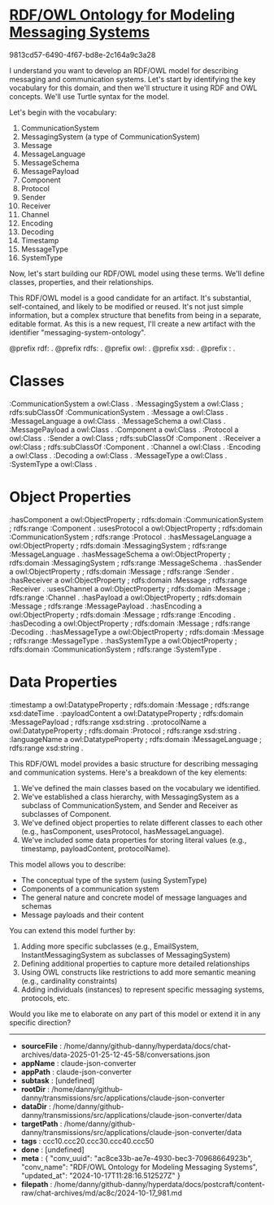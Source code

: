 # [RDF/OWL Ontology for Modeling Messaging Systems](https://claude.ai/chat/ac8ce33b-ae7e-4930-bec3-70968664923b)

9813cd57-6490-4f67-bd8e-2c164a9c3a28

 I understand you want to develop an RDF/OWL model for describing messaging and communication systems. Let's start by identifying the key vocabulary for this domain, and then we'll structure it using RDF and OWL concepts. We'll use Turtle syntax for the model.

Let's begin with the vocabulary:

1. CommunicationSystem
2. MessagingSystem (a type of CommunicationSystem)
3. Message
4. MessageLanguage
5. MessageSchema
6. MessagePayload
7. Component
8. Protocol
9. Sender
10. Receiver
11. Channel
12. Encoding
13. Decoding
14. Timestamp
15. MessageType
16. SystemType

Now, let's start building our RDF/OWL model using these terms. We'll define classes, properties, and their relationships.

<antThinking>This RDF/OWL model is a good candidate for an artifact. It's substantial, self-contained, and likely to be modified or reused. It's not just simple information, but a complex structure that benefits from being in a separate, editable format. As this is a new request, I'll create a new artifact with the identifier "messaging-system-ontology".</antThinking>

<antArtifact identifier="messaging-system-ontology" type="application/vnd.ant.code" language="turtle" title="RDF/OWL Ontology for Messaging Systems">
@prefix rdf: <http://www.w3.org/1999/02/22-rdf-syntax-ns#> .
@prefix rdfs: <http://www.w3.org/2000/01/rdf-schema#> .
@prefix owl: <http://www.w3.org/2002/07/owl#> .
@prefix xsd: <http://www.w3.org/2001/XMLSchema#> .
@prefix : <http://example.org/messaging-ontology#> .

# Classes
:CommunicationSystem a owl:Class .
:MessagingSystem a owl:Class ;
    rdfs:subClassOf :CommunicationSystem .
:Message a owl:Class .
:MessageLanguage a owl:Class .
:MessageSchema a owl:Class .
:MessagePayload a owl:Class .
:Component a owl:Class .
:Protocol a owl:Class .
:Sender a owl:Class ;
    rdfs:subClassOf :Component .
:Receiver a owl:Class ;
    rdfs:subClassOf :Component .
:Channel a owl:Class .
:Encoding a owl:Class .
:Decoding a owl:Class .
:MessageType a owl:Class .
:SystemType a owl:Class .

# Object Properties
:hasComponent a owl:ObjectProperty ;
    rdfs:domain :CommunicationSystem ;
    rdfs:range :Component .
:usesProtocol a owl:ObjectProperty ;
    rdfs:domain :CommunicationSystem ;
    rdfs:range :Protocol .
:hasMessageLanguage a owl:ObjectProperty ;
    rdfs:domain :MessagingSystem ;
    rdfs:range :MessageLanguage .
:hasMessageSchema a owl:ObjectProperty ;
    rdfs:domain :MessagingSystem ;
    rdfs:range :MessageSchema .
:hasSender a owl:ObjectProperty ;
    rdfs:domain :Message ;
    rdfs:range :Sender .
:hasReceiver a owl:ObjectProperty ;
    rdfs:domain :Message ;
    rdfs:range :Receiver .
:usesChannel a owl:ObjectProperty ;
    rdfs:domain :Message ;
    rdfs:range :Channel .
:hasPayload a owl:ObjectProperty ;
    rdfs:domain :Message ;
    rdfs:range :MessagePayload .
:hasEncoding a owl:ObjectProperty ;
    rdfs:domain :Message ;
    rdfs:range :Encoding .
:hasDecoding a owl:ObjectProperty ;
    rdfs:domain :Message ;
    rdfs:range :Decoding .
:hasMessageType a owl:ObjectProperty ;
    rdfs:domain :Message ;
    rdfs:range :MessageType .
:hasSystemType a owl:ObjectProperty ;
    rdfs:domain :CommunicationSystem ;
    rdfs:range :SystemType .

# Data Properties
:timestamp a owl:DatatypeProperty ;
    rdfs:domain :Message ;
    rdfs:range xsd:dateTime .
:payloadContent a owl:DatatypeProperty ;
    rdfs:domain :MessagePayload ;
    rdfs:range xsd:string .
:protocolName a owl:DatatypeProperty ;
    rdfs:domain :Protocol ;
    rdfs:range xsd:string .
:languageName a owl:DatatypeProperty ;
    rdfs:domain :MessageLanguage ;
    rdfs:range xsd:string .
</antArtifact>

This RDF/OWL model provides a basic structure for describing messaging and communication systems. Here's a breakdown of the key elements:

1. We've defined the main classes based on the vocabulary we identified.
2. We've established a class hierarchy, with MessagingSystem as a subclass of CommunicationSystem, and Sender and Receiver as subclasses of Component.
3. We've defined object properties to relate different classes to each other (e.g., hasComponent, usesProtocol, hasMessageLanguage).
4. We've included some data properties for storing literal values (e.g., timestamp, payloadContent, protocolName).

This model allows you to describe:
- The conceptual type of the system (using SystemType)
- Components of a communication system
- The general nature and concrete model of message languages and schemas
- Message payloads and their content

You can extend this model further by:

1. Adding more specific subclasses (e.g., EmailSystem, InstantMessagingSystem as subclasses of MessagingSystem)
2. Defining additional properties to capture more detailed relationships
3. Using OWL constructs like restrictions to add more semantic meaning (e.g., cardinality constraints)
4. Adding individuals (instances) to represent specific messaging systems, protocols, etc.

Would you like me to elaborate on any part of this model or extend it in any specific direction?

---

* **sourceFile** : /home/danny/github-danny/hyperdata/docs/chat-archives/data-2025-01-25-12-45-58/conversations.json
* **appName** : claude-json-converter
* **appPath** : claude-json-converter
* **subtask** : [undefined]
* **rootDir** : /home/danny/github-danny/transmissions/src/applications/claude-json-converter
* **dataDir** : /home/danny/github-danny/transmissions/src/applications/claude-json-converter/data
* **targetPath** : /home/danny/github-danny/transmissions/src/applications/claude-json-converter/data
* **tags** : ccc10.ccc20.ccc30.ccc40.ccc50
* **done** : [undefined]
* **meta** : {
  "conv_uuid": "ac8ce33b-ae7e-4930-bec3-70968664923b",
  "conv_name": "RDF/OWL Ontology for Modeling Messaging Systems",
  "updated_at": "2024-10-17T11:28:16.512527Z"
}
* **filepath** : /home/danny/github-danny/hyperdata/docs/postcraft/content-raw/chat-archives/md/ac8c/2024-10-17_981.md